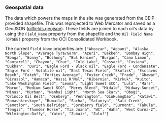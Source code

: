### Geospatial data

The data which powers the maps in the site was generated from the CEIP-provided shapefile. This was reprojected to Web Mercator and saved as a GeoJSON ([oilfields.geojson](https://github.com/carnegieendowment/oil-climate-index-2/blob/master/app/assets/data/oilfields.geojson)). These fields are joined to each oil's data by using the `Field_Name` property from the shapefile and the `Oil Field Name (OPGEE)` property from the OCI Consolidated Workbook.

The current `Field_Name` properties are: `["Aboozar", "Agbami", "Alaska North Slope", "Average Tyra/Gorm", "Azeri", "Bakken", "Bombay High", "Bonga", "Bonny", "Bozhong", "Bul Hanine", "Burgan", "Cano Limon", "Cantarell", "Chayvo", "Chuc", "Cold Lake", "Cossack", "Cusiana", "Dukhan", "Duri", "Eagle Ford - Black oil", "Eagle Ford - Condensate", "Eagle Ford - Volatile oil", "East Texas Field", "Ekofisk", "Escravos Beach", "Fateh", "Forties Average", "Foster Creek", "Frade", "Ghawar", "Girassol", "Hamaca", "Hassi R'Mel", "Hibernia", "Kirkuk", "Kuito", "Lake Washington Field", "Leona", "Light Sweet SCO", "Lula", "Mars", "Marun", "Medium Sweet SCO", "Merey Blend", "Midale", "Midway-Sunset", "Minas", "Murban", "Nanhai Light", "North Sea Skarv", "Obagi", "Orinoco Oil Belt", "Oseberg", "Pennington", "QinHuangDao", "Ratawi", "Romashkinskoye", "Rumaila", "Sacha", "Safaniya", "Salt Creek", "Samotlor", "South Belridge", "Spraberry field", "Surmont", "Takula", "Tengiz", "Thunder Horse", "Tia Juana", "WC", "Waha", "West Qurna-2", "Wilmington-Duffy", "Yates", "Zubair", "Zuluf"]`
